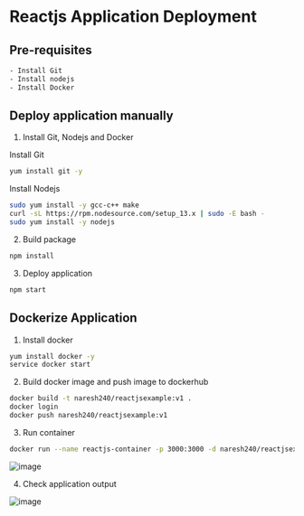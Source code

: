 # Reactjs Application Deployment

## Pre-requisites

```bash
- Install Git
- Install nodejs
- Install Docker
```

## Deploy application manually

1. Install Git, Nodejs and Docker

Install Git

```bash
yum install git -y
```

Install Nodejs

```bash
sudo yum install -y gcc-c++ make
curl -sL https://rpm.nodesource.com/setup_13.x | sudo -E bash -
sudo yum install -y nodejs
```

2. Build package

```bash
npm install
```

3. Deploy application

```bash
npm start
```

## Dockerize Application

1. Install docker

```bash
yum install docker -y
service docker start
```

2. Build docker image and push image to dockerhub

```bash
docker build -t naresh240/reactjsexample:v1 .
docker login
docker push naresh240/reactjsexample:v1
```

3. Run container

```bash
docker run --name reactjs-container -p 3000:3000 -d naresh240/reactjsexample:v1
```

![image](https://github.com/Naresh240/reactjs-app/assets/58024415/3545fde7-0774-4275-80db-9db647d4f6fa)

4. Check application output

![image](https://github.com/Naresh240/reactjs-app/assets/58024415/288827c6-82ce-47f1-ae60-c430f46ba88b)
